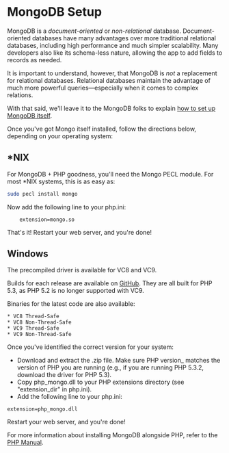 # MongoDB Setup

MongoDB is a _document-oriented_ or _non-relational_ database. Document-oriented databases have many advantages over more traditional relational databases, including high performance and much simpler scalability. Many developers also like its schema-less nature, allowing the app to add fields to records as needed.

It is important to understand, however, that MongoDB is _not_ a replacement for relational databases. Relational databases maintain the advantage of much more powerful queries—especially when it comes to complex relations.

With that said, we'll leave it to the MongoDB folks to explain [how to set up MongoDB itself](http://www.mongodb.org/display/DOCS/Getting+Started).

Once you've got Mongo itself installed, follow the directions below, depending on your operating system:

## *NIX

For MongoDB + PHP goodness, you'll need the Mongo PECL module. For most *NIX systems, this is as easy as:

```sh
sudo pecl install mongo
```

Now add the following line to your php.ini:
```
	extension=mongo.so
```

That's it! Restart your web server, and you're done!

## Windows

The precompiled driver is available for VC8 and VC9.

Builds for each release are available on [ GitHub](http://github.com/mongodb/mongo-php-driver/downloads). They are all built for PHP 5.3, as PHP 5.2 is no longer supported with VC9.

Binaries for the latest code are also available:

    * VC8 Thread-Safe
    * VC8 Non-Thread-Safe
    * VC9 Thread-Safe
    * VC9 Non-Thread-Safe

Once you've identified the correct version for your system:

 * Download and extract the .zip file. Make sure PHP version_ matches the version of PHP you are running (e.g., if you are running PHP 5.3.2, download the driver for PHP 5.3).
 * Copy php_mongo.dll to your PHP extensions directory (see "extension_dir" in php.ini).
 * Add the following line to your php.ini:
```
extension=php_mongo.dll
```

Restart your web server, and you're done!

For more information about installing MongoDB alongside PHP, refer to the [PHP Manual](http://www.php.net/manual/en/mongo.installation.php).
